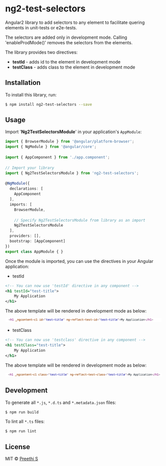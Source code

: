 # ng2-test-selectors
Angular2 library to add selectors to any element  to facilitate quering elements in unit-tests or e2e-tests. 

The selectors are added only in development mode. 
Calling 'enableProdMode()' removes the selectors from the elements.

The library provides two directives:
 * **testId** - adds id to the element in development mode
 * **testClass** - adds class to the element in development mode

## Installation

To install this library, run:

```bash
$ npm install ng2-test-selectors --save
```

## Usage

Import '**Ng2TestSelectorsModule**' in your application's `AppModule`:

```typescript
import { BrowserModule } from '@angular/platform-browser';
import { NgModule } from '@angular/core';

import { AppComponent } from './app.component';

// Import your library
import { Ng2TestSelectorsModule } from 'ng2-test-selectors';

@NgModule({
  declarations: [
    AppComponent
  ],
  imports: [
    BrowserModule,

    // Specify Ng2TestSelectorsModule from library as an import
    Ng2TestSelectorsModule
  ],
  providers: [],
  bootstrap: [AppComponent]
})
export class AppModule { }
```

Once the module is imported, you can use the directives in your Angular application:

* testId
```xml
<!-- You can now use 'testId' directive in any component -->
<h1 testId="test-title">
    My Application
</h1>
```
The above template will be rendered in development mode as below:

![testId](/testId.jpg)


* testClass
```xml
<!-- You can now use 'testclass' directive in any component -->
<h1 testClass="test-title">
    My Application
</h1>
```
The above template will be rendered in development mode as below:

![testClass](/testClass.jpg)

## Development

To generate all `*.js`, `*.d.ts` and `*.metadata.json` files:

```bash
$ npm run build
```

To lint all `*.ts` files:

```bash
$ npm run lint
```

## License

MIT © [Preethi S](mailto:preethi.ms34@gmail.com)
